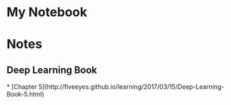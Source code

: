 # My Notebook

# Notes

## Deep Learning Book

<detail>
  * [Chapter 5](http://fiveeyes.github.io/learning/2017/03/15/Deep-Learning-Book-5.html)
</detail>
